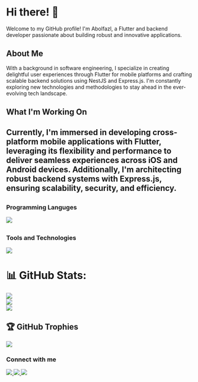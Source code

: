 
# Hi there! 👋
Welcome to my GitHub profile! I'm Abolfazl, a Flutter and backend developer passionate about building robust and innovative applications.

## About Me
With a background in software engineering, I specialize in creating delightful user experiences through Flutter for mobile platforms and crafting scalable backend solutions using NestJS and Express.js. I'm constantly exploring new technologies and methodologies to stay ahead in the ever-evolving tech landscape.

## What I'm Working On
Currently, I'm immersed in developing cross-platform mobile applications with Flutter, leveraging its flexibility and performance to deliver seamless experiences across iOS and Android devices. Additionally, I'm architecting robust backend systems with  Express.js, ensuring scalability, security, and efficiency.
---
##
### Programming Languges
  <a href="#">
    <img src="https://skillicons.dev/icons?i=dart,js&theme=dark" />
  </a>

##

### Tools and Technologies
  <a href="#">
    <img src="https://skillicons.dev/icons?i=flutter,vscode,figma,git,appwrite,github,firebase,linux,expressjs&theme=dark" />
  </a>

  
  


##

# 📊 GitHub Stats:
![](https://github-readme-stats.vercel.app/api?username=Abolfazl-MI&theme=onedark&hide_border=false&include_all_commits=true&count_private=true)<br/>
![](https://github-readme-streak-stats.herokuapp.com/?user=Abolfazl-MI&theme=onedark&hide_border=false)<br/>
![](https://github-readme-stats.vercel.app/api/top-langs/?username=Abolfazl-MI&theme=onedark&hide_border=false&include_all_commits=true&count_private=true&layout=compact)

## 🏆 GitHub Trophies
![](https://github-profile-trophy.vercel.app/?username=Abolfazl-MI&theme=onedark&no-frame=false&no-bg=true&margin-w=4)

### Connect with me
  <a href="https://instagram.com/codeadavtures?igshid=YmMyMTA2M2Y=">
    <img src="https://skillicons.dev/icons?i=instagram&theme=dark" />
  </a>
  <a href="https://linkedin.com/in/abolfazl-mashhadi">
    <img src="https://skillicons.dev/icons?i=linkedin&theme=dark" />
  </a>
  <a href="https://linkedin.com/in/abolfazl-mashhadi">
    <img src="https://skillicons.dev/icons?i=email&theme=dark" />
  </a>

  
 


  
